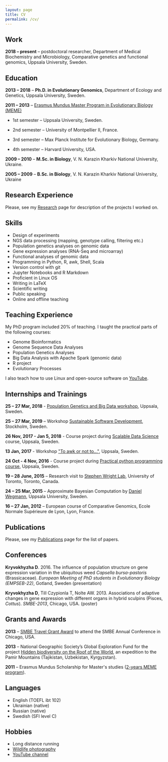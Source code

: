 ```yaml
---
layout: page
title: CV
permalink: /cv/
--- 
```


## Work

**2018 – present** – postdoctoral researcher, Department of Medical Biochemistry and Microbiology, Comparative genetics and functional genomics, Uppsala University, Sweden.

## Education

**2013 – 2018** – **Ph.D. in Evolutionary Genomics**, Department of Ecology and Genetics, Uppsala University, Sweden.

**2011 – 2013** – <a href="http://www.evobio.eu/" target="_blank">Erasmus Mundus Master Program in Evolutionary Biology (MEME)</a>

* 1st semester – Uppsala University, Sweden.

* 2nd semester – University of Montpellier II, France.

* 3rd semester – Max Planck Institute for Evolutionary Biology, Germany.

* 4th semester – Harvard University, USA.

**2009 – 2010** – **M.Sc. in Biology**, V. N. Karazin Kharkiv National University, Ukraine.

**2005 – 2009** – **B.Sc. in Biology**, V. N. Karazin Kharkiv National University, Ukraine

## Research Experience

Please, see my [Research](/research/) page for description of the projects I worked on.

## Skills
* Design of experiments
* NGS data processing (mapping, genotype calling, filtering etc.)
* Population genetics analyses on genomic data
* Gene expression analyses (RNA-Seq and microarray)
* Functional analyses of genomic data
* Programming in Python, R, awk, Shell, Scala
* Version control with git
* Jupyter Notebooks and R Markdown
* Proficient in Linux OS
* Writing in LaTeX
* Scientific writing
* Public speaking
* Online and offline teaching

## Teaching Experience

My PhD program included 20% of teaching. I taught the practical parts of the following courses:

* Genome Bioinformatics
* Genome Sequence Data Analyses
* Population Genetics Analyses
* Big Data Analysis with Apache Spark  (genomic data)
* R project
* Evolutionary Processes

I also teach how to use Linux and open-source software on <a href="https://www.youtube.com/AverageLinuxUser" target="_blank">YouTube</a>. 

## Internships and Trainings

**25 – 27 Mar, 2018** - <a href="https://lamastex.github.io/scalable-data-science/360-in-525/2018/05/" target="_blank">Population Genetics and Big Data workshop</a>, Uppsala, Sweden.

**25 – 27 Mar, 2019** – Workshop <a href="https://coderefinery.org/workshops/2019-03-25-stockholm/" target="_blank">Sustainable Software Development</a>, Stockholm, Sweden.

**26 Nov, 2017 - Jan 5, 2018** - Course project during <a href="https://lamastex.github.io/scalable-data-science/sds/2/2/" target="_blank">Scalable Data Science</a> course, Uppsala, Sweden.

**13 Jan, 2017** - Workshop <a href="https://sites.google.com/site/toawkornot/" target="_blank">"To awk or not to..."</a>, Uppsala, Sweden.

**24 Oct - 4 Nov, 2016** - Course project during <a href="https://teknat.uu.se/digitalAssets/395/c_395062-l_1-k_bio_practical-python-programming-for-biology-and-genomics_uppdaterad.pdf" target="_blank">Practical python programming course</a>, Uppsala, Sweden.

**19 – 28 June, 2015** – Research visit to <a href="https://wright.eeb.utoronto.ca/" target="_blank">Stephen Wright Lab</a>, University of Toronto, Toronto, Canada.

**24 – 25 Mar, 2015** – Approximate Bayesian Computation by <a href="https://www.sib.swiss/daniel-wegmann-group" target="_blank">Daniel Wegmann</a>, Uppsala University, Sweden.

**16 – 27 Jan, 2012** – European course of Comparative Genomics, Ecole Normale Supérieure de Lyon, Lyon, France.

## Publications

Please, see my [Publications](/publications/) page for the list of papers.

## Conferences

**Kryvokhyzha D**. 2016. The influence of population structure on gene expression variation in the ubiquitous weed *Capsella bursa-pastoris* (Brassicaceae). *European Meeting of PhD students in Evolutionary Biology (EMPSEB-22)*, Gotland, Sweden (presentation)

**Kryvokhyzha D**, Till Czypionla T, Nolte AW. 2013. Associations of adaptive changes in gene expression with different organs in hybrid sculpins (Pisces, *Cottus*). *SMBE-2013*, Chicago, USA. (poster)

## Grants and Awards

**2013** –  <a href="https://www.smbe.org/smbe/AWARDS/AnnualMeetingTravelAwards/YoungInvestigatorTravelAward.aspx
" title="SMBE" target="_blank">SMBE Travel Grant Award</a> to attend the SMBE Annual Conference in Chicago, USA.

**2013** – National Geographic Society’s Global Exploration Fund for the project <a href="https://www.nationalgeographic.org/grants/where-we-work/D972CB07" title="National Geographic" target="_blank">Hidden biodiversity on the Roof of the World</a>, an expedition to the Pamir Mountains (Tajikistan, Uzbekistan, Kyrgyzstan).

**2011** – Erasmus Mundus Scholarship for Master's studies (<a href="http://www.evobio.eu/" target="_blank">2-years MEME program</a>).

## Languages

* English (TOEFL ibt 102)
* Ukrainian (native)
* Russian (native)
* Swedish (SFI level C)

## Hobbies

* Long distance running
* <a href="https://1x.com/member/kryvokhyzhad" target="_blank">Wildlife photography</a>
* <a href="https://www.youtube.com/AverageLinuxUser" target="_blank">YouTube channel</a>

